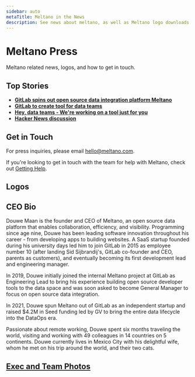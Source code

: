 ```yaml
---
sidebar: auto
metaTitle: Meltano in the News
description: See news about meltano, as well as Meltano logo downloads and contact information for the team.
---
```


# Meltano Press

Meltano related news, logos, and how to get in touch.

## Top Stories

- [**GitLab spins out open source data integration platform Meltano**](https://venturebeat.com/2021/06/30/gitlab-spins-out-open-source-data-integration-platform-meltano/)
- [**GitLab to create tool for data teams**](https://sdtimes.com/data/gitlab-to-create-tool-for-data-teams/)
- [**Hey, data teams - We're working on a tool just for you**](https://about.gitlab.com/2018/08/01/hey-data-teams-we-are-working-on-a-tool-just-for-you/)
- [**Hacker News discussion**](https://news.ycombinator.com/item?id=17667399)

## Get in Touch

For press inquiries, please email [hello@meltano.com](mailto:hello@meltano.com).

If you're looking to get in touch with the team for help with Meltano, check out [Getting Help](/docs/getting-help.md).

## Logos

<LogoList />

## CEO Bio
Douwe Maan is the founder and CEO of Meltano, an open source data platform that enables collaboration, efficiency, and visibility.
Programming since age nine, Douwe has been leading software innovation throughout his career - from developing apps to building websites. A SaaS startup founded during his university days led him to join GitLab in 2015 as employee number 10 (after landing Sid Sijbrandij's, GitLab co-founder and CEO, parents as customers), and eventually becoming its first development lead and engineering manager.

In 2019, Douwe initially joined the internal Meltano project at GitLab as Engineering Lead to bring his experience building open source developer tools to the data space and was soon asked to become General Manager to focus on open source data integration.

In 2021, Douwe spun Meltano out of GitLab as an independent startup and raised $4.2M in Seed funding led by GV to bring the entire data lifecycle into the DataOps era.

Passionate about remote working, Douwe spent six months traveling the world, visiting and working with 49 colleagues in 14 countries on 5 continents. Douwe currently lives in Mexico City with his delightful wife, whom he met on his trip around the world, and their two cats.

## [Exec and Team Photos](https://gitlab.com/meltano/meltano/-/tree/master/docs/src/.vuepress/public/images/press-images)
